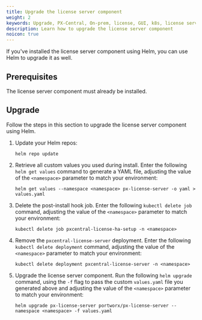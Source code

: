 ```yaml
---
title: Upgrade the license server component
weight: 2
keywords: Upgrade, PX-Central, On-prem, license, GUI, k8s, license server
description: Learn how to upgrade the license server component
noicon: true
---
```


If you've installed the license server component using Helm, you can use Helm to upgrade it as well.

## Prerequisites

The license server component must already be installed.

## Upgrade

Follow the steps in this section to upgrade the license server component using Helm.

1. Update your Helm repos:

    ```text
    helm repo update
    ```

2. Retrieve all custom values you used during install. Enter the following `helm get values` command to generate a YAML file, adjusting the value of the `<namespace>` parameter to match your environment:

    ```text
    helm get values --namespace <namespace> px-license-server -o yaml > values.yaml
    ```

3. Delete the post-install hook job. Enter the following `kubectl delete job` command, adjusting the value of the `<namespace>` parameter to match your environment:

    ```text
    kubectl delete job pxcentral-license-ha-setup -n <namespace>
    ```

4. Remove the `pxcentral-license-server` deployment. Enter the following `kubectl delete deployment` command, adjusting the value of the `<namespace>` parameter to match your environment:

    ```text
    kubectl delete deployment pxcentral-license-server -n <namespace>
    ```

5. Upgrade the license server component. Run the following `helm upgrade` command, using the `-f` flag to pass the custom `values.yaml` file you generated above and adjusting the value of the `<namespace>` parameter to match your environment:

    ```text
    helm upgrade px-license-server portworx/px-license-server --namespace <namespace> -f values.yaml
    ```
